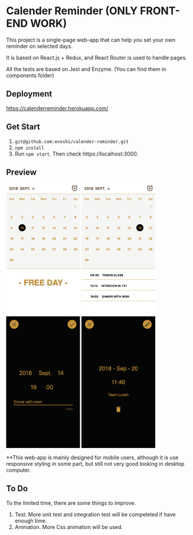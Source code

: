 # Calender Reminder (ONLY FRONT-END WORK)

This project is a single-page web-app that can help you set your own reminder on selected days.

It is based on React.js + Redux, and React Router is used to handle pages.

All the tests are based on Jest and Enzyme. (You can find them in components folder)

## Deployment

https://calenderreminder.herokuapp.com/

## Get Start
1. `git@github.com:eveshi/calender-reminder.git`
2. `npm install`
3. Run `npm start`. Then check https://localhost:3000.

## Preview
<img width="200" src="https://raw.githubusercontent.com/eveshi/calender-reminder/master/README_IMAGE/home_free.png"> <img width="200" src="https://github.com/eveshi/calender-reminder/blob/master/README_IMAGE/home.png"> <img width="200" src="https://raw.githubusercontent.com/eveshi/calender-reminder/master/README_IMAGE/add_reminder.png"> <img width="200" src="https://raw.githubusercontent.com/eveshi/calender-reminder/master/README_IMAGE/check_reminder.png">

**This web-app is mainly designed for mobile users, although it is use responsive styling in some part, but still not very good looking in desktop computer.

## To Do

To the limited time, there are some things to improve.

1. Test. More unit test and integration test will be compeleted if have enough time.
2. Animation. More Css animation will be used.
